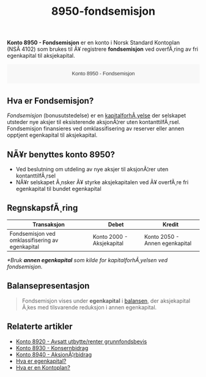﻿---
title: "8950-fondsemisjon"
meta_title: "8950-fondsemisjon"
meta_description: "**Konto 8950 - Fondsemisjon** er en konto i Norsk Standard Kontoplan (NSÂ 4102) som brukes til Ã¥ registrere **fondsemisjon** ved overfÃ¸ring av fri egenkapital..."
slug: 8950-fondsemisjon
type: blog
layout: pages/single
---

**Konto 8950 - Fondsemisjon** er en konto i Norsk Standard Kontoplan (NSÂ 4102) som brukes til Ã¥ registrere **fondsemisjon** ved overfÃ¸ring av fri egenkapital til aksjekapital.

![Illustrasjon av konto 8950 Fondsemisjon](8950-fondsemisjon-image.svg)

## Hva er Fondsemisjon?

*Fondsemisjon* (bonusutstedelse) er en [kapitalforhÃ¸yelse](/blogs/regnskap/kapitalforhoyelse "KapitalforhÃ¸yelse: Metoder og RegnskapsfÃ¸ring") der selskapet utsteder nye aksjer til eksisterende aksjonÃ¦rer uten kontanttilfÃ¸rsel. Fondsemisjon finansieres ved omklassifisering av reserver eller annen opptjent egenkapital til aksjekapital.

## NÃ¥r benyttes konto 8950?

* Ved beslutning om utdeling av nye aksjer til aksjonÃ¦rer uten kontanttilfÃ¸rsel
* NÃ¥r selskapet Ã¸nsker Ã¥ styrke aksjekapitalen ved Ã¥ overfÃ¸re fri egenkapital til bundet egenkapital

## RegnskapsfÃ¸ring

| Transaksjon                                         | Debet                              | Kredit                           |
|-----------------------------------------------------|------------------------------------|----------------------------------|
| Fondsemisjon ved omklassifisering av egenkapital    | Konto 2000 - Aksjekapital          | Konto 2050 - Annen egenkapital   |

_*Bruk **annen egenkapital** som kilde for kapitalforhÃ¸yelsen ved fondsemisjon._

## Balansepresentasjon

> Fondsemisjon vises under **egenkapital** i [balansen](/blogs/regnskap/hva-er-balanse "Hva er Balanse?"), der aksjekapital Ã¸kes med tilsvarende reduksjon i annen egenkapital.

## Relaterte artikler

* [Konto 8920 - Avsatt utbytte/renter grunnfondsbevis](/blogs/kontoplan/8920-avsatt-utbytte-renter-grunnfondsbevis "Konto 8920 - Avsatt utbytte/renter grunnfondsbevis: Avsetning av utbytte og renter pÃ¥ grunnfondsbevis som kortsiktig gjeld")
* [Konto 8930 - Konsernbidrag](/blogs/kontoplan/8930-konsernbidrag "Konto 8930 - Konsernbidrag: Konsernbidrag mellom selskaper i konsern")
* [Konto 8940 - AksjonÃ¦rbidrag](/blogs/kontoplan/8940-aksjonaerbidrag "Konto 8940 - AksjonÃ¦rbidrag: AksjonÃ¦rbidrag mellom selskap og aksjonÃ¦r")
* [Hva er egenkapital?](/blogs/regnskap/hva-er-egenkapital "Hva er Egenkapital? Komplett Guide til Egenkapital i Regnskap")
* [Hva er en Kontoplan?](/blogs/regnskap/hva-er-kontoplan "Hva er en Kontoplan? Komplett Guide til Kontoplaner i Norsk Regnskap")
